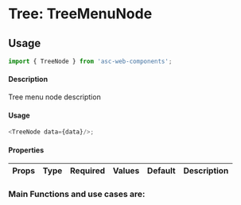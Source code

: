 # Tree: TreeMenuNode

## Usage

```js
import { TreeNode } from 'asc-web-components';
```

#### Description

Tree menu node description

#### Usage

```js
<TreeNode data={data}/>;
```

#### Properties

| Props                  | Type     | Required | Values                       | Default | Description                                                                                            |
| ---------------------- | -------- | :------: | ---------------------------- | ------- | ------------------------------------------------------------------------------------------------------ |



### Main Functions and use cases are:
